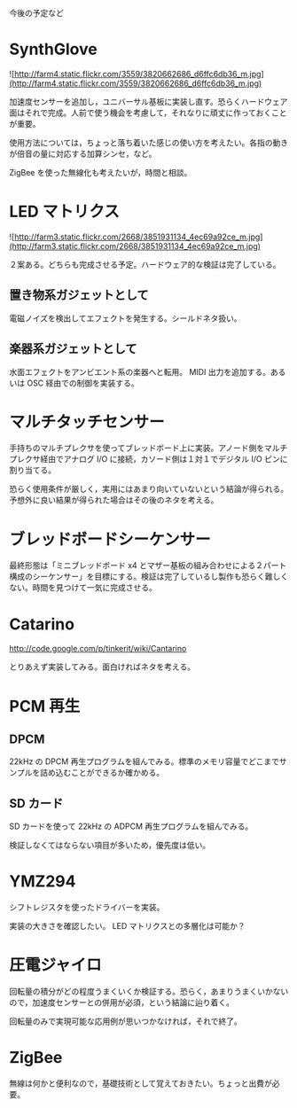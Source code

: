 今後の予定など

# SynthGlove #
![http://farm4.static.flickr.com/3559/3820662686_d6ffc6db36_m.jpg](http://farm4.static.flickr.com/3559/3820662686_d6ffc6db36_m.jpg)

加速度センサーを追加し，ユニバーサル基板に実装し直す。恐らくハードウェア面はそれで完成。人前で使う機会を考慮して，それなりに頑丈に作っておくことが重要。

使用方法については，ちょっと落ち着いた感じの使い方を考えたい。各指の動きが倍音の量に対応する加算シンセ，など。

ZigBee を使った無線化も考えたいが，時間と相談。

# LED マトリクス #
![http://farm3.static.flickr.com/2668/3851931134_4ec69a92ce_m.jpg](http://farm3.static.flickr.com/2668/3851931134_4ec69a92ce_m.jpg)

２案ある。どちらも完成させる予定。ハードウェア的な検証は完了している。

## 置き物系ガジェットとして ##
電磁ノイズを検出してエフェクトを発生する。シールドネタ扱い。

## 楽器系ガジェットとして ##
水面エフェクトをアンビエント系の楽器へと転用。 MIDI 出力を追加する。あるいは OSC 経由での制御を実装する。

# マルチタッチセンサー #
手持ちのマルチプレクサを使ってブレッドボード上に実装。アノード側をマルチプレクサ経由でアナログ I/O に接続，カソード側は１対１でデジタル I/O ピンに割り当てる。

恐らく使用条件が厳しく，実用にはあまり向いていないという結論が得られる。予想外に良い結果が得られた場合はその後のネタを考える。

# ブレッドボードシーケンサー #
最終形態は「ミニブレッドボード x4 とマザー基板の組み合わせによる２パート構成のシーケンサー」を目標にする。検証は完了しているし製作も恐らく難しくない。時間を見つけて一気に完成させる。

# Catarino #
http://code.google.com/p/tinkerit/wiki/Cantarino

とりあえず実装してみる。面白ければネタを考える。

# PCM 再生 #
## DPCM ##
22kHz の DPCM 再生プログラムを組んでみる。標準のメモリ容量でどこまでサンプルを詰め込むことができるか確かめる。
## SD カード ##
SD カードを使って 22kHz の ADPCM 再生プログラムを組んでみる。

検証しなくてはならない項目が多いため，優先度は低い。

# YMZ294 #
シフトレジスタを使ったドライバーを実装。

実装の大きさを確認したい。 LED マトリクスとの多層化は可能か？

# 圧電ジャイロ #
回転量の積分がどの程度うまくいくか検証する。恐らく，あまりうまくいかないので，加速度センサーとの併用が必須，という結論に辿り着く。

回転量のみで実現可能な応用例が思いつかなければ，それで終了。

# ZigBee #
無線は何かと便利なので，基礎技術として覚えておきたい。ちょっと出費が必要。